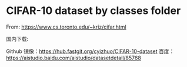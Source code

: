 # CIFAR-10 dataset by classes folder
From: https://www.cs.toronto.edu/~kriz/cifar.html

国内下载:

Github 镜像：https://hub.fastgit.org/cyizhuo/CIFAR-10-dataset
百度：https://aistudio.baidu.com/aistudio/datasetdetail/85768
